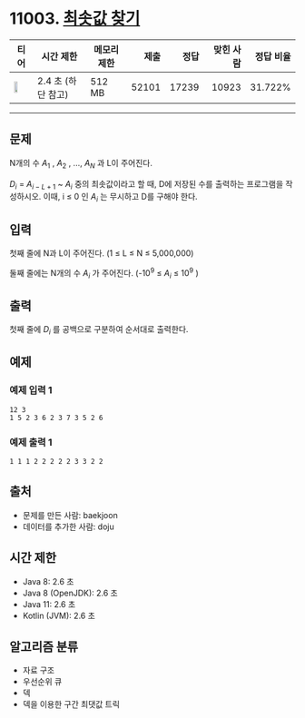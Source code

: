 # 11003. [최솟값 찾기](https://www.acmicpc.net/problem/11003)

| 티어 | 시간 제한 | 메모리 제한 | 제출 | 정답 | 맞힌 사람 | 정답 비율 |
|---|---|---|---:|---:|---:|---:|
| <img src="https://static.solved.ac/tier_small/16.svg" width="50%" /> | 2.4 초  (하단 참고) | 512 MB | 52101 | 17239 | 10923 | 31.722% |

---

## 문제

N개의 수 $A_{1}$
, $A_{2}$
, ..., $A_{N}$
과 L이 주어진다.

$D_{i}$ = $A_{i-L+1}$
~ $A_{i}$
중의 최솟값이라고 할 때, D에 저장된 수를 출력하는 프로그램을 작성하시오. 이때, i ≤ 0 인 $A_{i}$
는 무시하고 D를 구해야 한다.

## 입력

첫째 줄에 N과 L이 주어진다. (1 ≤ L ≤ N ≤ 5,000,000)

둘째 줄에는 N개의 수 $A_{i}$
가 주어진다. (-$10^{9}$
≤ $A_{i}$
≤ $10^{9}$
)

## 출력

첫째 줄에 $D_{i}$
를 공백으로 구분하여 순서대로 출력한다.

## 예제

### 예제 입력 1

```
12 3
1 5 2 3 6 2 3 7 3 5 2 6
```

### 예제 출력 1

```
1 1 1 2 2 2 2 2 3 3 2 2
```

## 출처

- 문제를 만든 사람: baekjoon
- 데이터를 추가한 사람: doju

## 시간 제한

- Java 8: 2.6 초
- Java 8 (OpenJDK): 2.6 초
- Java 11: 2.6 초
- Kotlin (JVM): 2.6 초

## 알고리즘 분류

- 자료 구조
- 우선순위 큐
- 덱
- 덱을 이용한 구간 최댓값 트릭

